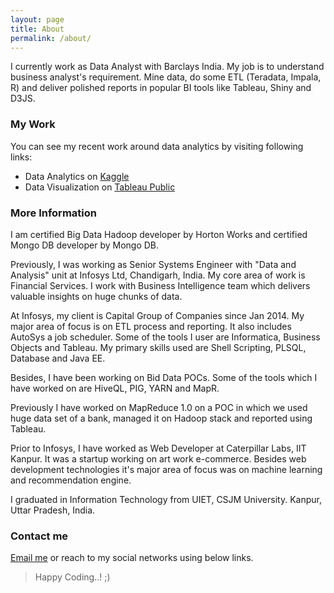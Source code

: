 ```yaml
---
layout: page
title: About
permalink: /about/
---
```


I currently work as Data Analyst with Barclays India. My job is to understand business analyst's requirement. Mine data, do some ETL (Teradata, Impala, R) and deliver polished reports in popular BI tools like Tableau, Shiny and D3JS.

### My Work

You can see my recent work around data analytics by visiting following links:
 - Data Analytics on [Kaggle](https://www.kaggle.com/iyadavvaibhav)
 - Data Visualization on [Tableau Public](https://public.tableau.com/profile/iyadavvaibhav)

### More Information

I am certified Big Data Hadoop developer by Horton Works and certified Mongo DB developer by Mongo DB.

Previously, I was working as Senior Systems Engineer with "Data and Analysis" unit at Infosys Ltd, Chandigarh, India. My core area of work is Financial Services. I work with Business Intelligence team which delivers valuable insights on huge chunks of data. 

At Infosys, my client is Capital Group of Companies since Jan 2014. My major area of focus is on ETL process and reporting. It also includes AutoSys a job scheduler. Some of the tools I user are Informatica, Business Objects and Tableau. My primary skills used are Shell Scripting, PLSQL, Database and Java EE.

Besides, I have been working on Bid Data POCs. Some of the tools which I have worked on are HiveQL, PIG, YARN and MapR.

Previously I have worked on MapReduce 1.0 on a POC in which we used huge data set of a bank, managed it on Hadoop stack and reported using Tableau.

Prior to Infosys, I have worked as Web Developer at Caterpillar Labs, IIT Kanpur. It was a startup working on art work e-commerce. Besides web development technologies it's major area of focus was on machine learning and recommendation engine.

I graduated in Information Technology from UIET, CSJM University. Kanpur, Uttar Pradesh, India.

### Contact me

[Email me](mailto:iyadavvaibhav+github@gmail.com)
or reach to my social networks using below links.

> Happy Coding..! ;)
